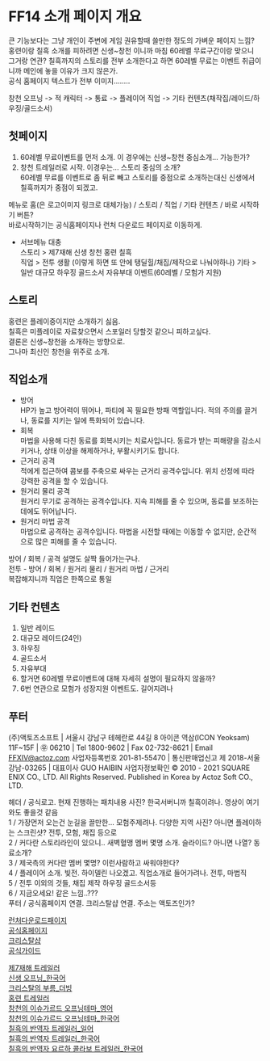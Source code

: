 # FF14 소개 페이지 개요

큰 기능보다는 그냥 개인이 주변에 게임 권유할때 쓸만한 정도의 가벼운 페이지 느낌?  
홍련이랑 칠흑 소개를 피하려면 신생~창천 이니까 마침 60레벨 무료구간이랑 맞으니 그거랑 연관?
칠흑까지의 스토리를 전부 소개한다고 하면 60레벨 무료는 이벤트 취급이니까 메인에 놓을 이유가 크지 않은가.  
공식 홈페이지 텍스트가 전부 이미지........ 


창천 오프닝 -> 적 캐릭터 -> 통료 -> 플레이어 직업
-> 기타 컨텐츠(채작집/레이드/하우징/골드소서) 

## 첫페이지
1. 60레벨 무료이벤트를 먼저 소개. 이 경우에는 신생~창천 중심소개... 가능한가?  
2. 창천 트레일러로 시작. 이경우는... 스토리 중심의 소개?  
60레벨 무료를 이벤트로 좀 뒤로 빼고 스토리를 중점으로 소개하는대신 신생에서 칠흑까지가 중점이 되겠고. 

메뉴로 홈(은 로고이미지 링크로 대체가능) /  스토리 / 직업 / 기타 컨텐츠 / 바로 시작하기 버튼?  
바로시작하기는 공식홈페이지나 런처 다운로드 페이지로 이동하게.
- 서브메뉴 대충  
스토리 > 제7재해 신생 창천 홍련 칠흑  
직업 > 전투 생활 (이렇게 하면 또 안에 탱딜힐/채집/제작으로 나눠야하나)
기타 > 일반 대규모 하우징 골드소서 자유부대 이벤트(60레벨 / 모험가 지원)

## 스토리 
홍련은 플레이중이지만 소개하기 싫음.  
칠흑은 미플레이로 자료찾으면서 스포일러 당할것 같으니 피하고싶다.  
결론은 신생~창천을 소개하는 방향으로.  
그나마 최신인 창천을 위주로 소개.

## 직업소개
- 방어  
HP가 높고 방어력이 뛰어나, 파티에 꼭 필요한 방패 역할입니다.
적의 주의를 끌거나, 동료를 지키는 일에 특화되어 있습니다.
- 회복  
마법을 사용해 다친 동료를 회복시키는 치료사입니다.
동료가 받는 피해량을 감소시키거나, 상태 이상을 해제하거나, 부활시키기도 합니다.
- 근거리 공격  
적에게 접근하여 콤보를 주축으로 싸우는 근거리 공격수입니다.
위치 선정에 따라 강력한 공격을 할 수 있습니다.
- 원거리 물리 공격  
원거리 무기로 공격하는 공격수입니다.
지속 피해를 줄 수 있으며, 동료를 보조하는 데에도 뛰어납니다.
- 원거리 마법 공격  
마법으로 공격하는 공격수입니다.
마법을 시전할 때에는 이동할 수 없지만, 순간적으로 많은 피해를 줄 수 있습니다.  

방어 / 회복 / 공격 설명도 살짝 들어가는구나.  
전투 - 방어 / 회복 / 원거리 물리 / 원거리 마법 / 근거리  
복잡해지니까 직업은 한쪽으로 통일

## 기타 컨텐츠
1. 일반 레이드  
2. 대규모 레이드(24인)  
3. 하우징
4. 골드소서
5. 자유부대
6. 할거면 60레벨 무료이벤트에 대해 자세히 설명이 필요하지 않을까?
7. 6번 연관으로 모험가 성장지원 이벤트도. 길어지려나

## 푸터
(주)액토즈소프트 | 서울시 강남구 테헤란로 44길 8 아이콘 역삼(ICON Yeoksam) 11F~15F | ㉾ 06210 | Tel 1800-9602 | Fax 02-732-8621 | Email FFXIV@actoz.com
사업자등록번호 201-81-55470 | 통신판매업신고 제 2018-서울강남-03265 | 대표이사 GUO HAIBIN 사업자정보확인
© 2010 - 2021 SQUARE ENIX CO., LTD. All Rights Reserved. Published in Korea by Actoz Soft CO., LTD.


헤더 / 공식로고. 현재 진행하는 패치내용 사진? 한국서버니까 칠흑이려나. 영상이 여기와도 좋을것 같음  
1 / 가장먼저 오는건 눈길을 끌만한... 모험주제려나. 다양한 지역 사진? 아니면 플레이하는 스크린샷? 전투, 모험, 채집 등으로  
2 / 커다란 스토리라인이 있으니.. 새벽혈맹 멤버 몇명 소개. 슬라이드? 아니면 나열? 동료소개?  
3 / 제국측의 커다란 멤버 몇명? 이런사람하고 싸워야한다?  
4 / 플레이어 소개. 빛전. 하이델린 나오겠고. 직업소개로 들어가려나. 전투, 마법직   
5 / 전투 이외의 것들, 채집 제작 하우징 골드소서등  
6 / 지금오세요! 같은 느낌..???  
푸터 / 공식홈페이지 연결. 크리스탈샵 연결. 주소는 액토즈인가?

[런처다운로드패이지](https://www.ff14.co.kr/download)  
[공식홈페이지](https://www.ff14.co.kr/main)  
[크리스탈샵](https://www.ff14.co.kr/shop)  
[공식가이드](http://guide.ff14.co.kr/)

[제7재해 트레일러](https://www.youtube.com/watch?v=sGBu37ZDXbI)  
[신생 오프닝_한국어](https://www.youtube.com/watch?v=3vJgfHXaFw0)  
[크리스탈의 부름_더빙](https://www.youtube.com/watch?v=Am-qPLZcf4k)  
[홍련 트레일러](https://www.youtube.com/watch?v=HpQzM--PjOQ)  
[창천의 이슈가르드 오프닝테마_영어](https://www.youtube.com/watch?v=FtuwltmTp9I)  
[창천의 이슈가르드 오프닝테마_한국어](https://www.youtube.com/watch?v=zaVkKzP3HWE)  
[칠흑의 반역자 트레일러_일어](https://www.youtube.com/watch?v=pBuUkd5uakk)  
[칠흑의 반역자 트레일러_한국어](https://www.youtube.com/watch?v=eehfZI2C_w0)  
[칠흑의 반역자 요르하 콜라보 트레일러_한국어](https://www.youtube.com/watch?v=_50ieZZJJ6g&t=47s)  
